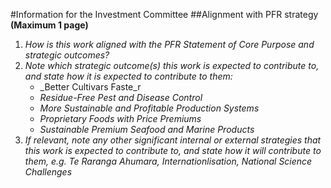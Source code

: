 #Information for the Investment Committee 
##Alignment with PFR strategy 
**(Maximum 1 page)**
1. _How is this work aligned with the PFR Statement of Core Purpose and strategic outcomes?_  
2. _Note which strategic outcome(s) this work is expected to contribute to, and state how it is expected to contribute to them:_
    * _Better Cultivars Faste_r
    * _Residue-Free Pest and Disease Control_
    * _More Sustainable and Profitable Production Systems_
    * _Proprietary Foods with Price Premiums_
    * _Sustainable Premium Seafood and Marine Products_ 
3. _If relevant, note any other significant internal or external strategies that this work is expected to contribute to, and state how it will contribute to them, e.g. Te Raranga Ahumara, Internationlisation, National Science Challenges_